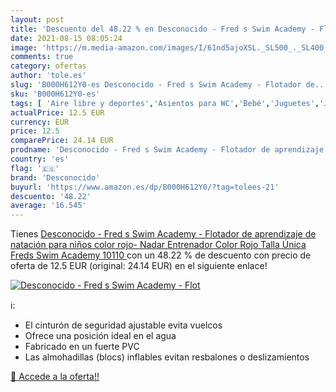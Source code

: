 ```yaml
---
layout: post
title: 'Descuento del 48.22 % en Desconocido - Fred s Swim Academy - Flot'
date: 2021-08-15 08:05:24
image: 'https://m.media-amazon.com/images/I/61nd5ajoXSL._SL500_._SL400_.jpg'
comments: true
category: ofertas
author: 'tole.es'
slug: 'B000H612Y0-es Desconocido - Fred s Swim Academy - Flotador de...'
sku: 'B000H612Y0-es'
tags: [ 'Aire libre y deportes','Asientos para WC','Bebé','Juguetes','Juguetes y juegos','Orinales y taburetes','desconocido','flotador', ]
actualPrice: 12.5 EUR
currency: EUR
price: 12.5
comparePrice: 24.14 EUR
prodname: 'Desconocido - Fred s Swim Academy - Flotador de aprendizaje de natación para niños  color rojo- Nadar Entrenador  Color Rojo  Talla Única  Freds Swim Academy 10110 '
country: 'es'
flag: '🇪🇸'
brand: 'Desconocido'
buyurl: 'https://www.amazon.es/dp/B000H612Y0/?tag=tolees-21'
descuento: '48.22'
average: '16.545'
---
```


Tienes [Desconocido - Fred s Swim Academy - Flotador de aprendizaje de natación para niños  color rojo- Nadar Entrenador  Color Rojo  Talla Única  Freds Swim Academy 10110 ](https://www.amazon.es/dp/B000H612Y0/?tag=tolees-21) con un 48.22 % de descuento con precio de oferta de 12.5 EUR (original: 24.14 EUR) en el siguiente enlace!

[![Desconocido - Fred s Swim Academy - Flot](https://m.media-amazon.com/images/I/61nd5ajoXSL._SL500_._SL400_.jpg)](https://www.amazon.es/dp/B000H612Y0/?tag=tolees-21)

ℹ️:

- El cinturón de seguridad ajustable evita vuelcos
- Ofrece una posición ideal en el agua
- Fabricado en un fuerte PVC
- Las almohadillas (blocs) inflables evitan resbalones o deslizamientos

[🛒 Accede a la oferta!!](https://www.amazon.es/dp/B000H612Y0/?tag=tolees-21)
